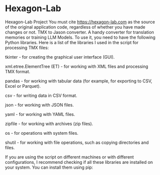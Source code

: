 # Hexagon-Lab
Hexagon-Lab Project
You must cite https://hexagon-lab.com as the source of the original application code, regardless of whether you have made changes or not.
TMX to Jason converter. 
A handy converter for translation memories or training LLM Models. To use it, you need to have the following Python libraries.
Here is a list of the libraries I used in the script for processing TMX files:

tkinter - for creating the graphical user interface (GUI).

xml.etree.ElementTree (ET) - for working with XML files and processing TMX format.

pandas - for working with tabular data (for example, for exporting to CSV, Excel or Parquet).

csv - for writing data in CSV format.

json - for working with JSON files.

yaml - for working with YAML files.

zipfile - for working with archives (zip files).

os - for operations with system files.

shutil - for working with file operations, such as copying directories and files.

If you are using the script on different machines or with different configurations, I recommend checking if all these libraries are installed on your system. You can install them using pip:


